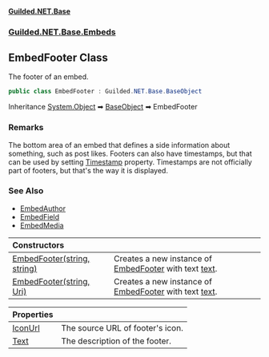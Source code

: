 
#### [Guilded.NET.Base](Guilded_NET_Base 'Guilded.NET.Base')
### [Guilded.NET.Base.Embeds](Guilded_NET_Base#Guilded_NET_Base_Embeds 'Guilded.NET.Base.Embeds')
## EmbedFooter Class

The footer of an embed.
```csharp
public class EmbedFooter : Guilded.NET.Base.BaseObject
```

Inheritance [System.Object](https://docs.microsoft.com/en-us/dotnet/api/System.Object 'System.Object') &#x27A1; [BaseObject](BaseObject 'Guilded.NET.Base.BaseObject') &#x27A1; EmbedFooter

### Remarks
  
The bottom area of an embed that defines a side information about something, such as post likes. Footers can also have timestamps, but that can be used by setting [Timestamp](Embed_Timestamp 'Guilded.NET.Base.Embeds.Embed.Timestamp') property. Timestamps are not officially part of footers, but that's the way it is displayed.

### See Also
- [EmbedAuthor](EmbedAuthor 'Guilded.NET.Base.Embeds.EmbedAuthor')
- [EmbedField](EmbedField 'Guilded.NET.Base.Embeds.EmbedField')
- [EmbedMedia](EmbedMedia 'Guilded.NET.Base.Embeds.EmbedMedia')

| Constructors | |
| :--- | :--- |
| [EmbedFooter(string, string)](EmbedFooter_EmbedFooter(string_string) 'Guilded.NET.Base.Embeds.EmbedFooter.EmbedFooter(string, string)') | Creates a new instance of [EmbedFooter](EmbedFooter 'Guilded.NET.Base.Embeds.EmbedFooter') with text [text](EmbedFooter_EmbedFooter(string_string)#Guilded_NET_Base_Embeds_EmbedFooter_EmbedFooter(string_string)_text 'Guilded.NET.Base.Embeds.EmbedFooter.EmbedFooter(string, string).text'). |
| [EmbedFooter(string, Uri)](EmbedFooter_EmbedFooter(string_Uri) 'Guilded.NET.Base.Embeds.EmbedFooter.EmbedFooter(string, System.Uri)') | Creates a new instance of [EmbedFooter](EmbedFooter 'Guilded.NET.Base.Embeds.EmbedFooter') with text [text](EmbedFooter_EmbedFooter(string_Uri)#Guilded_NET_Base_Embeds_EmbedFooter_EmbedFooter(string_System_Uri)_text 'Guilded.NET.Base.Embeds.EmbedFooter.EmbedFooter(string, System.Uri).text'). |

| Properties | |
| :--- | :--- |
| [IconUrl](EmbedFooter_IconUrl 'Guilded.NET.Base.Embeds.EmbedFooter.IconUrl') | The source URL of footer's icon. |
| [Text](EmbedFooter_Text 'Guilded.NET.Base.Embeds.EmbedFooter.Text') | The description of the footer. |
